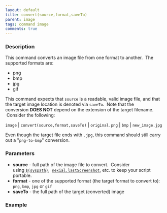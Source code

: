 ```yaml
---
layout: default
title: convert(source,format,saveTo)
parent: image
tags: command image
comments: true
---
```



### Description
This command converts an image file from one format to another.  The supported formats are:
- png
- bmp
- jpg
- gif

This command expects that `source` is a readable, valid image file, and that the target image location is denoted 
via `saveTo`.  Note that the conversion **DOES NOT** depend on the extension of the target filename.  Consider the 
following:

`image` | `convert(source,format,saveTo)` | `original.png` | `bmp` | `new_image.jpg` 

Even though the target file ends with `.jpg`, this command should still carry out a "`png-to-bmp`" conversion.


### Parameters
- **source** \- full path of the image file to convert.  Consider using [`$(syspath)`](../../functions/$(syspath)), 
  [`nexial.lastScreenshot`](../../systemvars/index#nexial.lastScreenshot), etc. to keep your script portable.
- **format** \- one of the supported format (the target format to convert to): `png`, `bmp`, `jpg` or `gif`
- **saveTo** \- the full path of the target (converted) image


### Example
